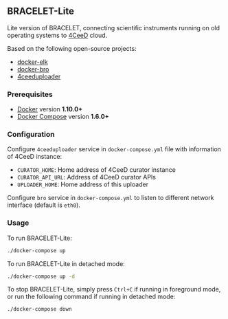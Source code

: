 BRACELET-Lite
-----

Lite version of BRACELET, connecting scientific instruments running on old operating systems to [4CeeD](https://github.com/4ceed/4ceedframework/) cloud.

Based on the following open-source projects:

* [docker-elk](https://github.com/deviantony/docker-elk)
* [docker-bro](https://github.com/blacktop/docker-bro)
* [4ceeduploader](https://github.com/bracelet-project/4ceeduploader)

### Prerequisites
- [Docker](https://www.docker.com/community-edition#/download) version **1.10.0+**
- [Docker Compose](https://docs.docker.com/compose/install/) version **1.6.0+**

### Configuration 
Configure `4ceeduploader` service in `docker-compose.yml` file with information of 4CeeD instance:
- `CURATOR_HOME`: Home address of 4CeeD curator instance
- `CURATOR_API_URL`: Address of 4CeeD curator APIs
- `UPLOADER_HOME`: Home address of this uploader

Configure `bro` service in `docker-compose.yml` to listen to different network interface (default is `eth0`).

### Usage 

To run BRACELET-Lite:

```bash
./docker-compose up
```

To run BRACELET-Lite in detached mode:

```bash
./docker-compose up -d
```

To stop BRACELET-Lite, simply press `Ctrl+C` if running in foreground mode, or run the following command if running in detached mode:

```bash
./docker-compose down
```
